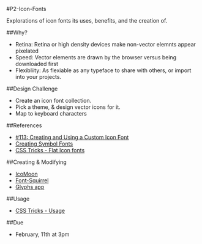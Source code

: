 #P2-Icon-Fonts

Explorations of icon fonts its uses, benefits, and the creation of.  

##Why? 

* Retina: Retina or high density devices make non-vector elemnts appear pixelated
* Speed:  Vector elements are drawn by the browser versus being downloaded first
* Flexibliity: As flexiable as any typeface to share with others, or import into your projects.

##Design Challenge
* Create an icon font collection.
* Pick a theme, & design vector icons for it. 
* Map to keyboard characters

##References
* [#113: Creating and Using a Custom Icon Font](http://css-tricks.com/video-screencasts/113-creating-and-using-a-custom-icon-font/)
* [Creating Symbol Fonts](http://www.fivesimplesteps.com/products/creating-symbol-fonts)
* [CSS Tricks - Flat Icon fonts](http://css-tricks.com/flat-icons-icon-fonts/)

##Creating & Modifying
* [IcoMoon](http://icomoon.io/)
* [Font-Squirrel](http://www.fontsquirrel.com/)
* [Glyphs app](http://glyphsapp.com/)

##Usage
* [CSS Tricks - Usage](http://css-tricks.com/html-for-icon-font-usage/)

##Due
* February, 11th at 3pm
